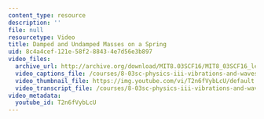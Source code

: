 ```yaml
---
content_type: resource
description: ''
file: null
resourcetype: Video
title: Damped and Undamped Masses on a Spring
uid: 8c4a4cef-121e-58f2-8843-4e7d56e3b897
video_files:
  archive_url: http://archive.org/download/MIT8.03SCF16/MIT8_03SCF16_lec02_300k.mp4
  video_captions_file: /courses/8-03sc-physics-iii-vibrations-and-waves-fall-2016/8f2041c23b085f15b852b668babc5733_T2n6fVybLcU.vtt
  video_thumbnail_file: https://img.youtube.com/vi/T2n6fVybLcU/default.jpg
  video_transcript_file: /courses/8-03sc-physics-iii-vibrations-and-waves-fall-2016/0851aca0dddfb944f04c4058d43527f4_T2n6fVybLcU.pdf
video_metadata:
  youtube_id: T2n6fVybLcU
---
```

